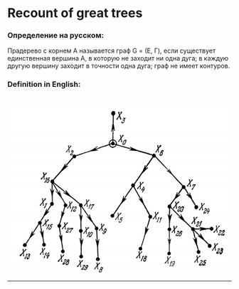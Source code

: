 # Recount of great trees #

### Определение на русском: ###
Прадерево с корнем А называется граф G = (E, Г), если существует единственная вершина А, в которую не заходит ни одна дуга; в каждую другую вершину заходит в точности одна дуга; граф не имеет контуров.

### Definition in English: ###

![Image alt](https://github.com/samvel63/recount_of_great_trees/raw/master/images/img1.png)

***